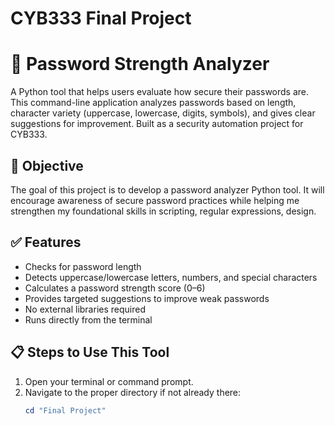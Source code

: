 # CYB333 Final Project

# 🔐 Password Strength Analyzer

A Python tool that helps users evaluate how secure their passwords are. This command-line application analyzes passwords based on length, character variety (uppercase, lowercase, digits, symbols), and gives clear suggestions for improvement. Built as a security automation project for CYB333.

## 🎯 Objective
The goal of this project is to develop a password analyzer Python tool. It will encourage awareness of secure password practices while helping me strengthen my foundational skills in scripting, regular expressions, design.

## ✅ Features
- Checks for password length
- Detects uppercase/lowercase letters, numbers, and special characters
- Calculates a password strength score (0–6)
- Provides targeted suggestions to improve weak passwords
- No external libraries required
- Runs directly from the terminal

## 📋 Steps to Use This Tool
1. Open your terminal or command prompt.
2. Navigate to the proper directory if not already there:
   ```powershell
   cd "Final Project"

